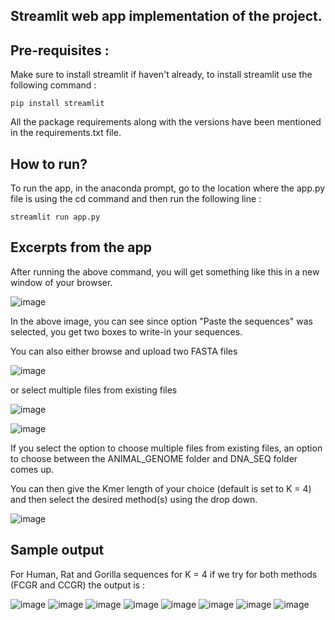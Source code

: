 ## Streamlit web app implementation of the project. 

## Pre-requisites :

Make sure to install streamlit if haven't already, to install streamlit use the following command :

```
pip install streamlit
```
All the package requirements along with the versions have been mentioned in the requirements.txt file. 

## How to run?

To run the app, in the anaconda prompt, go to the location where the app.py file is using the cd command and then run the following line :

```
streamlit run app.py
```

## Excerpts from the app

After running the above command, you will get something like this in a new window of your browser. 

![image](https://user-images.githubusercontent.com/59824729/119312536-1d6e1c00-bc90-11eb-9829-25067cd8621c.png)

In the above image, you can see since option "Paste the sequences" was selected, you get two boxes to write-in your sequences. 

You can also either browse and upload two FASTA files 

![image](https://user-images.githubusercontent.com/59824729/119312869-848bd080-bc90-11eb-9068-6d68b5c5f78f.png)

or select multiple files from existing files

![image](https://user-images.githubusercontent.com/59824729/119360284-1531d300-bcc8-11eb-8928-cd8d6ae78172.png)

![image](https://user-images.githubusercontent.com/59824729/119360456-427e8100-bcc8-11eb-9417-a3736666d862.png)

If you select the option to choose multiple files from existing files, an option to choose between the ANIMAL_GENOME folder and DNA_SEQ folder comes up.

You can then give the Kmer length of your choice (default is set to K = 4) and then select the desired method(s) using the drop down.

![image](https://user-images.githubusercontent.com/59824729/119313087-c0269a80-bc90-11eb-8609-2172807b754c.png)

## Sample output

For Human, Rat and Gorilla sequences for K = 4 if we try for both methods (FCGR and CCGR) the output is : 

![image](https://user-images.githubusercontent.com/59824729/119438838-bc515180-bd3e-11eb-8436-0f013ba17806.png)
![image](https://user-images.githubusercontent.com/59824729/119440240-8e214100-bd41-11eb-8f2b-391a222e5581.png)
![image](https://user-images.githubusercontent.com/59824729/119440080-469ab500-bd41-11eb-8935-34e44174e8cb.png)
![image](https://user-images.githubusercontent.com/59824729/119440098-50bcb380-bd41-11eb-98f0-1081ae439760.png)
![image](https://user-images.githubusercontent.com/59824729/119440119-5c0fdf00-bd41-11eb-8787-53fa26dd4e79.png)
![image](https://user-images.githubusercontent.com/59824729/119440144-63cf8380-bd41-11eb-9919-3861ab5d0a48.png)
![image](https://user-images.githubusercontent.com/59824729/119440167-6b8f2800-bd41-11eb-8b08-a02fe5a195dc.png)
![image](https://user-images.githubusercontent.com/59824729/119440181-73e76300-bd41-11eb-98e9-03f0afb4a229.png)




